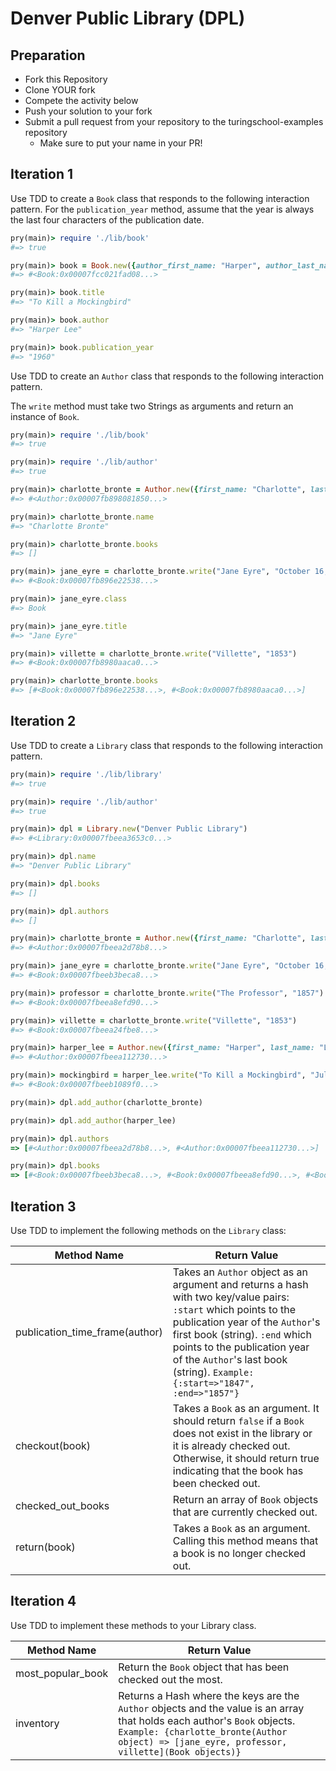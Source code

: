 # Denver Public Library (DPL)

## Preparation

* Fork this Repository
* Clone YOUR fork
* Compete the activity below
* Push your solution to your fork
* Submit a pull request from your repository to the turingschool-examples repository
  * Make sure to put your name in your PR!

## Iteration 1

Use TDD to create a `Book` class that responds to the following interaction pattern. For the `publication_year` method, assume that the year is always the last four characters of the publication date.

```ruby
pry(main)> require './lib/book'
#=> true

pry(main)> book = Book.new({author_first_name: "Harper", author_last_name: "Lee", title: "To Kill a Mockingbird", publication_date: "July 11, 1960"})
#=> #<Book:0x00007fcc021fad08...>

pry(main)> book.title
#=> "To Kill a Mockingbird"

pry(main)> book.author
#=> "Harper Lee"

pry(main)> book.publication_year
#=> "1960"
```


Use TDD to create an `Author` class that responds to the following interaction pattern.

The `write` method must take two Strings as arguments and return an instance of `Book`.

```ruby
pry(main)> require './lib/book'
#=> true

pry(main)> require './lib/author'
#=> true

pry(main)> charlotte_bronte = Author.new({first_name: "Charlotte", last_name: "Bronte"})
#=> #<Author:0x00007fb898081850...>

pry(main)> charlotte_bronte.name
#=> "Charlotte Bronte"

pry(main)> charlotte_bronte.books
#=> []

pry(main)> jane_eyre = charlotte_bronte.write("Jane Eyre", "October 16, 1847")
#=> #<Book:0x00007fb896e22538...>

pry(main)> jane_eyre.class
#=> Book

pry(main)> jane_eyre.title
#=> "Jane Eyre"

pry(main)> villette = charlotte_bronte.write("Villette", "1853")
#=> #<Book:0x00007fb8980aaca0...>

pry(main)> charlotte_bronte.books
#=> [#<Book:0x00007fb896e22538...>, #<Book:0x00007fb8980aaca0...>]
```

## Iteration 2

Use TDD to create a `Library` class that responds to the following interaction pattern.


```ruby
pry(main)> require './lib/library'
#=> true

pry(main)> require './lib/author'
#=> true

pry(main)> dpl = Library.new("Denver Public Library")
#=> #<Library:0x00007fbeea3653c0...>

pry(main)> dpl.name
#=> "Denver Public Library"

pry(main)> dpl.books
#=> []

pry(main)> dpl.authors
#=> []

pry(main)> charlotte_bronte = Author.new({first_name: "Charlotte", last_name: "Bronte"})
#=> #<Author:0x00007fbeea2d78b8...>

pry(main)> jane_eyre = charlotte_bronte.write("Jane Eyre", "October 16, 1847")    
#=> #<Book:0x00007fbeeb3beca8...>

pry(main)> professor = charlotte_bronte.write("The Professor", "1857")
#=> #<Book:0x00007fbeea8efd90...>

pry(main)> villette = charlotte_bronte.write("Villette", "1853")
#=> #<Book:0x00007fbeea24fbe8...>

pry(main)> harper_lee = Author.new({first_name: "Harper", last_name: "Lee"})
#=> #<Author:0x00007fbeea112730...>

pry(main)> mockingbird = harper_lee.write("To Kill a Mockingbird", "July 11, 1960")
#=> #<Book:0x00007fbeeb1089f0...>

pry(main)> dpl.add_author(charlotte_bronte)

pry(main)> dpl.add_author(harper_lee)

pry(main)> dpl.authors
=> [#<Author:0x00007fbeea2d78b8...>, #<Author:0x00007fbeea112730...>]

pry(main)> dpl.books
=> [#<Book:0x00007fbeeb3beca8...>, #<Book:0x00007fbeea8efd90...>, #<Book:0x00007fbeea24fbe8...>, #<Book:0x00007fbeeb1089f0...>]
```

## Iteration 3

Use TDD to implement the following methods on the `Library` class:

| Method Name              | Return Value        |
|--------------------      |-------------------- |
| publication_time_frame(author)   | Takes an `Author` object as an argument and returns a hash with two key/value pairs: `:start` which points to the publication year of the `Author`'s first book (string). `:end` which points to the publication year of the `Author`'s last book (string). `Example: {:start=>"1847", :end=>"1857"}` |
| checkout(book)           | Takes a `Book` as an argument. It should return `false` if a `Book` does not exist in the library or it is already checked out. Otherwise, it should return true indicating that the book has been checked out. |
| checked_out_books        | Return an array of `Book` objects that are currently checked out. |
| return(book)             | Takes a `Book` as an argument. Calling this method means that a book is no longer checked out. |


## Iteration 4

Use TDD to implement these methods to your Library class.

| Method Name              | Return Value        |
|--------------------      |-------------------- |
| most_popular_book        | Return the `Book` object that has been checked out the most. |
| inventory                | Returns a Hash where the keys are the `Author` objects and the value is an array that holds each author's `Book` objects. `Example: {charlotte_bronte(Author object) => [jane_eyre, professor, villette](Book objects)}` |



